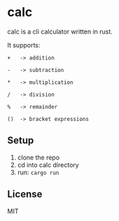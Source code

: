 # calc

calc is a cli calculator written in rust.

It supports:

    +   -> addition

    -   -> subtraction

    *   -> multiplication

    /   -> division

    %   -> remainder

    ()  -> bracket expressions

## Setup

1. clone the repo
2. cd into calc directory
3. run:
   `cargo run`

## License

MIT

